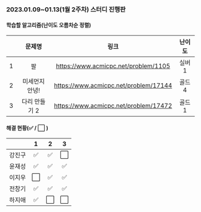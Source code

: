 ### 2023.01.09~01.13(1월 2주차) 스터디 진행판

#### 학습할 알고리즘(난이도 오름차순 정렬)

|      |      문제명      |                             링크                             | 난이도 |
| :--: | :--------------: | :----------------------------------------------------------: | :----: |
|  1  | 팔 | https://www.acmicpc.net/problem/1105 | 실버1 |
|  2   |  미세먼지 안녕!  | https://www.acmicpc.net/problem/17144 | 골드4 |
|  3   | 다리 만들기 2 | https://www.acmicpc.net/problem/17472 | 골드1  |

#### 해결 현황(:white_check_mark: / :white_large_square:  )

|        |          1           |          2           |          3           |
| :----: | :------------------: | :------------------: | :------------------: |
| 강진구 | :white_check_mark: | :white_check_mark: | :white_large_square: |
| 윤재성 |  :white_check_mark:  |  :white_check_mark:  |:white_check_mark:|
| 이지우 | :white_large_square: |  :white_check_mark:  |  :white_check_mark:  |
| 전창기 |  :white_check_mark:  |  :white_check_mark:  |  :white_check_mark:  |
| 하지애 |  :white_check_mark:  | :white_large_square: |:white_large_square:|
